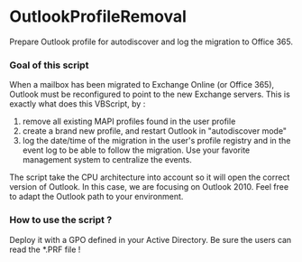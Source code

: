 # OutlookProfileRemoval
Prepare Outlook profile for autodiscover and log the migration to Office 365.

### Goal of this script
When a mailbox has been migrated to Exchange Online (or Office 365), Outlook must be reconfigured to point to the new Exchange servers. This is exactly what does this VBScript, by :

1. remove all existing MAPI profiles found in the user profile
2. create a brand new profile, and restart Outlook in "autodiscover mode"
3. log the date/time of the migration in the user's profile registry and in the event log to be able to follow the migration. Use your favorite management system to centralize the events.

The script take the CPU architecture into account so it will open the correct version of Outlook. In this case, we are focusing on Outlook 2010. Feel free to adapt the Outlook path to your environment.

### How to use the script ?
Deploy it with a GPO defined in your Active Directory. Be sure the users can read the *.PRF file !
